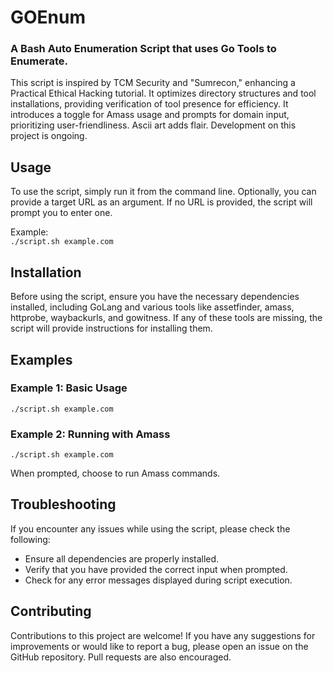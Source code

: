 # GOEnum
### A Bash Auto Enumeration Script that uses Go Tools to Enumerate. 

This script is inspired by TCM Security and "Sumrecon," enhancing a Practical Ethical Hacking tutorial. It optimizes directory structures and tool installations, providing verification of tool presence for efficiency. It introduces a toggle for Amass usage and prompts for domain input, prioritizing user-friendliness. Ascii art adds flair. Development on this project is ongoing.

## Usage

To use the script, simply run it from the command line. Optionally, you can provide a target URL as an argument. If no URL is provided, the script will prompt you to enter one.

Example:  
```./script.sh example.com```

## Installation

Before using the script, ensure you have the necessary dependencies installed, including GoLang and various tools like assetfinder, amass, httprobe, waybackurls, and gowitness. If any of these tools are missing, the script will provide instructions for installing them.

## Examples

### Example 1: Basic Usage
```./script.sh example.com```


### Example 2: Running with Amass
```./script.sh example.com```

When prompted, choose to run Amass commands.

## Troubleshooting

If you encounter any issues while using the script, please check the following:

- Ensure all dependencies are properly installed.
- Verify that you have provided the correct input when prompted.
- Check for any error messages displayed during script execution.

## Contributing

Contributions to this project are welcome! If you have any suggestions for improvements or would like to report a bug, please open an issue on the GitHub repository. Pull requests are also encouraged.
